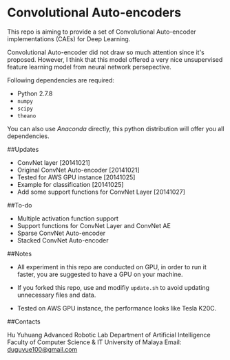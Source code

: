 Convolutional Auto-encoders
===

This repo is aiming to provide a set of Convolutional Auto-encoder implementations (CAEs) for Deep Learning.

Convolutional Auto-encoder did not draw so much attention since it's proposed. However, I think that this model offered a very nice unsupervised feature learning model from neural network persepective.

Following dependencies are required:
+ Python 2.7.8
+ `numpy`
+ `scipy`
+ `theano`

You can also use _Anaconda_ directly, this python distribution will offer you all dependencies.

##Updates

+ ConvNet layer [20141021]
+ Original ConvNet Auto-encoder [20141021]
+ Tested for AWS GPU instance [20141025]
+ Example for classification [20141025]
+ Add some support functions for ConvNet Layer [20141027]

##To-do

+ Multiple activation function support
+ Support functions for ConvNet Layer and ConvNet AE
+ Sparse ConvNet Auto-encoder
+ Stacked ConvNet Auto-encoder

##Notes

+ All experiment in this repo are conducted on GPU, in order to run it faster, you are suggested to have a GPU on your machine.

+ If you forked this repo, use and modifiy `update.sh` to avoid updating unnecessary files and data.

+ Tested on AWS GPU instance, the performance looks like Tesla K20C.

##Contacts

Hu Yuhuang
Advanced Robotic Lab
Department of Artificial Intelligence
Faculty of Computer Science & IT
University of Malaya
Email: duguyue100@gmail.com
